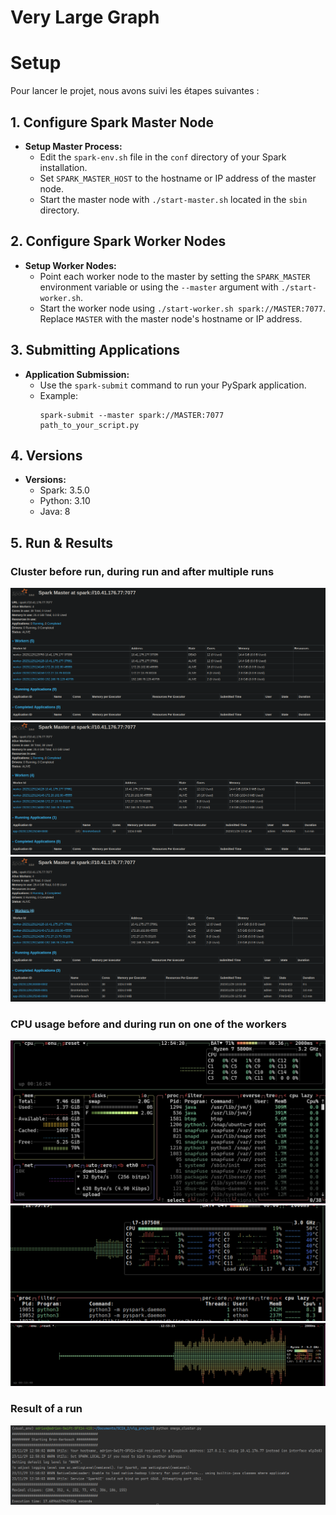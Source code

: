 # Very Large Graph

# Setup
Pour lancer le projet, nous avons suivi les étapes suivantes :

## 1. Configure Spark Master Node
- **Setup Master Process:**
   - Edit the `spark-env.sh` file in the `conf` directory of your Spark installation.
   - Set `SPARK_MASTER_HOST` to the hostname or IP address of the master node.
   - Start the master node with `./start-master.sh` located in the `sbin` directory.

## 2. Configure Spark Worker Nodes
- **Setup Worker Nodes:**
   - Point each worker node to the master by setting the `SPARK_MASTER` environment variable or using the `--master` argument with `./start-worker.sh`.
   - Start the worker node using `./start-worker.sh spark://MASTER:7077`. Replace `MASTER` with the master node's hostname or IP address.

## 3. Submitting Applications

- **Application Submission:**
   - Use the `spark-submit` command to run your PySpark application.
   - Example:
     ```shell
     spark-submit --master spark://MASTER:7077 path_to_your_script.py
     ```

## 4. Versions

- **Versions:**
   - Spark: 3.5.0
   - Python: 3.10
   - Java: 8


## 5. Run & Results

### Cluster before run, during run and after multiple runs
![alt text](images\cluster_start.png)\
![alt text](images\cluster_running.png)\
![alt text](images\cluster_done.png)

### CPU usage before and during run on one of the workers
![alt text](images\before_run.png)\
![alt text](images\multiple_cores.png)\
![alt text](images\high_cpu.png)

### Result of a run
![alt text](images\result.png)